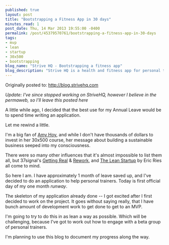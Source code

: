 ```yaml
---
published: true
layout: post
title: "Bootstrapping a Fitness App in 30 days"
minutes_read: 1
post_date: Thu, 14 Mar 2013 19:55:00 -0400
permalink: /post/45379570761/bootstrapping-a-fitness-app-in-30-days
tags:
- mvp
- lean
- startup
- 30x500
- bootstrapping
blog_name: "Strive HQ - Bootstrapping a fitness app"
blog_description: "Strive HQ is a health and fitness app for personal trainers and people intent on being fit. This is the tech blog about the development and challenges of bringing strivehq.com to life."
---
```


Originally posted to: http://blog.strivehq.com

*Update: I've since stopped working on StriveHQ, however I believe in the permaweb, so I'll leave this posted here*

A little while ago, I decided that the best use for my Annual Leave would be to spend time writing an application.

Let me rewind a little. 

I'm a big fan of [Amy Hoy](http://unicornfree.com/ "Unicorn Free"), and while I don't have thousands of dollars to invest in her 30x500 course, her message about building a sustainable business seeped into my consciousness.

There were so many other influences that it's almost impossible to list them all, but 37signal's [Getting Real](http://www.amazon.com/gp/product/0578012812/ref=as_li_tf_tl?ie=UTF8&amp;camp=1789&amp;creative=9325&amp;creativeASIN=0578012812&amp;linkCode=as2&amp;tag=strve-20) & [Rework](http://www.amazon.com/gp/product/B002MUAJ2A/ref=as_li_tf_tl?ie=UTF8&amp;camp=1789&amp;creative=9325&amp;creativeASIN=B002MUAJ2A&amp;linkCode=as2&amp;tag=strve-20), and [The Lean Startup](http://www.amazon.com/gp/product/0307887898/ref=as_li_tf_tl?ie=UTF8&amp;camp=1789&amp;creative=9325&amp;creativeASIN=0307887898&amp;linkCode=as2&amp;tag=strve-20) by Eric Ries all come to mind.

So here I am. I have approximately 1 month of leave saved up, and I've decided to do an application to help personal trainers. Today is first official day of my one month *runway*.

The skeleton of my application already done -- I got excited after I first decided to work on the project. It goes without saying really, that I have bunch amount of development work to get done to get to an MVP.

I'm going to try to do this in as lean a way as possible. Which will be challenging, because I've got to work out how to engage with a beta group of personal trainers.

I'm planning to use this blog to document my progress along the way.